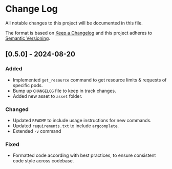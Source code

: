 
# Change Log

All notable changes to this project will be documented in this file.

The format is based on [Keep a Changelog](http://keepachangelog.com/)
and this project adheres to [Semantic Versioning](http://semver.org/).

## [0.5.0] - 2024-08-20

### Added

* Implemented `get_resource` command to get resource limits & requests of specific pods.
* Bump up `CHANGELOG` file to keep in track changes.
* Added new asset to `asset` folder.

### Changed

* Updated `README` to include usage instructions for new commands.
* Updated `requirements.txt` to include `argcomplete`.
* Extended `-v` command

### Fixed

* Formatted code according with best practices, to ensure consistent code style across codebase.
